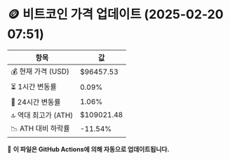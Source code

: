 # 🪙 비트코인 가격 업데이트 (2025-02-20 07:51)

| 항목                | 값 |
|--------------------|----------------|
| 💰 현재 가격 (USD) | $96457.53 |
| ⏳ 1시간 변동률    | 0.09% |
| 📆 24시간 변동률   | 1.06% |
| 🔝 역대 최고가 (ATH) | $109021.48 |
| 📉 ATH 대비 하락률 | -11.54% |

🔄 **이 파일은 GitHub Actions에 의해 자동으로 업데이트됩니다.**
